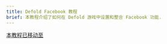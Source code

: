 ```yaml
---
title: Defold Facebook 教程
brief: 本教程介绍了如何在 Defold 游戏中设置和整合 Facebook 功能.
---
```


[本教程已移动至](/extension-facebook)

